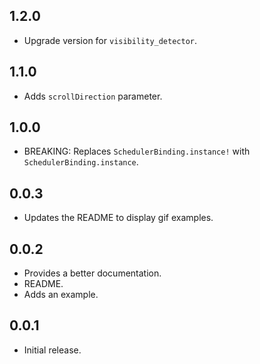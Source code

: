 ## 1.2.0

- Upgrade version for `visibility_detector`.

## 1.1.0

- Adds `scrollDirection` parameter.

## 1.0.0

- BREAKING: Replaces `SchedulerBinding.instance!` with `SchedulerBinding.instance`.

## 0.0.3

- Updates the README to display gif examples.

## 0.0.2

- Provides a better documentation.
- README.
- Adds an example.

## 0.0.1

- Initial release.
